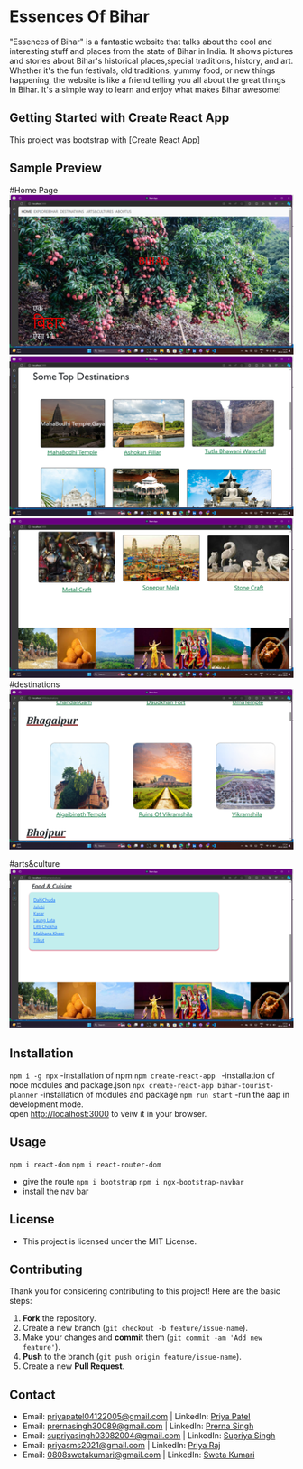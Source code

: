 # Essences Of Bihar
"Essences of Bihar"
   is a fantastic website that talks about the cool and interesting stuff and places from the state of Bihar in India. It shows pictures and stories about Bihar's  historical places,special traditions, history, and art. Whether it's the fun festivals, old traditions, yummy food, or new things happening, the website is like a friend telling you all about the great things in Bihar. It's a simple way to learn and enjoy what makes Bihar awesome!
## Getting Started with Create React App
This project was bootstrap with [Create React App]
## Sample Preview
#Home Page
![png](preview/homepage.png)
![png](preview/homepage-2.png)
![png](preview/homepage-3.png)
#destinations
![png](preview/destinations.png)

#arts&culture
![png](preview/arts&culture.png)

## Installation
`npm i -g npx`
-installation of npm 
`npm create-react-app `
-installation of node modules and package.json
`npx create-react-app bihar-tourist-planner`
-installation of modules and package
`npm run start`
-run the aap in development mode.\
open [http://localhost:3000](http://localhost:3000) to veiw it in your browser.


## Usage
`npm i react-dom`
`npm i react-router-dom`
- give the route 
`npm i bootstrap`
`npm i ngx-bootstrap-navbar`
- install the nav bar 


## License
- This project is licensed under the MIT License. 

## Contributing
Thank you for considering contributing to this project! Here are the basic steps:
1. **Fork** the repository.
2. Create a new branch (`git checkout -b feature/issue-name`).
3. Make your changes and **commit** them (`git commit -am 'Add new feature'`).
4. **Push** to the branch (`git push origin feature/issue-name`).
5. Create a new **Pull Request**.

## Contact
- Email: [priyapatel04122005@gmail.com](mailto:priyapatel04122005@gmail.com) | LinkedIn: [Priya Patel](https://www.linkedin.com/in/priya-patel-3a37b42a6/)
- Email: [prernasingh30089@gmail.com](mailto:prernasingh30089@gmail.com) | LinkedIn: [Prerna Singh](https://www.linkedin.com/in/prerna-singh-7717642a6/)
- Email: [supriyasingh03082004@gmail.com](mailto:supriyasingh03082004@gmail.com) | LinkedIn: [Supriya Singh](https://www.linkedin.com/in/supriya-singh-15034b2a4/)
- Email: [priyasms2021@gmail.com](mailto:priyasms2021@gmail.com) | LinkedIn: [Priya Raj](https://www.linkedin.com/in/priya-raj-258b8b27b?utm_source=share&utm_campaign=share_via&utm_content=profile&utm_medium=android_app)
- Email: [0808swetakumari@gmail.com](mailto:0808swetakumari@gmail.com) | LinkedIn: [Sweta Kumari ](https://www.linkedin.com/in/sweta-kumari-b523562a4?utm_source=share&utm_campaign=share_via&utm_content=profile&utm_medium=android_app)
